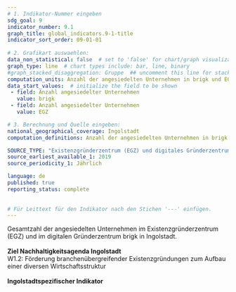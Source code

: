 ```yaml
---
# 1. Indikator-Nummer eingeben 
sdg_goal: 9 
indicator_number: 9.1
graph_title: global_indicators.9-1-title
indicator_sort_order: 09-01-01
 
# 2. Grafikart auswaehlen: 
data_non_statistical: false  # set to 'false' for chart/graph visualization 
graph_type: line  # chart types include: bar, line, binary 
#graph_stacked_disaggregation: Gruppe  ## uncomment this line for stacked bars. eplace 'Geschlecht' with the field of aggregation. 
computation_units: Anzahl der angesiedelten Unternehmen in brigk und EGZ 
data_start_values:  # initialize the field to be shown  
 - field: Anzahl angesiedelter Unternehmen 
   value: brigk 
 - field: Anzahl angesiedelter Unternehmen 
   value: EGZ

# 3. Berechnung und Quelle eingeben: 
national_geographical_coverage: Ingolstadt 
computation_definitions: Anzahl der angesiedelten Unternehmen in brigk und EGZ

SOURCE_TYPE: "Existenzgründerzentrum (EGZ) und digitales Gründerzentrum (brigk)"  # data source  
source_earliest_available_1: 2019
source_periodicity_1: Jährlich

language: de   
published: true 
reporting_status: complete
 
 
# Für Leittext für den Indikator nach den Stichen '---' einfügen. 
---
```

Gesamtzahl der angesiedelten Unternehmen im Existenzgründerzentrum (EGZ) und im digitalen Gründerzentrum brigk in Ingolstadt.<br>
<br>
<b>Ziel Nachhaltigkeitsagenda Ingolstadt</b><br>
W1.2: Förderung branchenübergreifender Existenzgründungen zum Aufbau einer diversen Wirtschaftsstruktur<br>
<br>
<b>Ingolstadtspezifischer Indikator</b>
